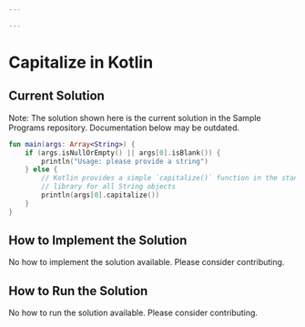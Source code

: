 ```yaml
---

---
```


# Capitalize in Kotlin

## Current Solution

Note: The solution shown here is the current solution in the Sample Programs repository. Documentation below may be outdated.

```Kotlin
fun main(args: Array<String>) {
    if (args.isNullOrEmpty() || args[0].isBlank()) {
        println("Usage: please provide a string")
    } else {
        // Kotlin provides a simple `capitalize()` function in the standard
        // library for all String objects
        println(args[0].capitalize())
    }
}

```

## How to Implement the Solution

No how to implement the solution available. Please consider contributing.

## How to Run the Solution

No how to run the solution available. Please consider contributing.